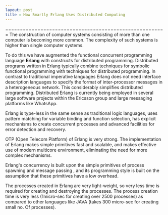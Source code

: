 ```yaml
---
layout: post
title : How Smartly Erlang Uses Distributed Computing
---
```


=======================================================
The construction of computer systems consisting of more than one computer is becoming more common. The complexity of such systems is higher than single computer systems.


To do this we have augmented the functional concurrent programming language **Erlang** with constructs for distributed programming. Distributed programs written in Erlang typically combine techniques for symbolic functional programming with techniques for distributed programming. In contrast to traditional imperative languages Erlang does not need interface description languages to specify the format of inter-processor messages in a heterogeneous network. This considerably simplifies distributed programming. Distributed Erlang is currently being employed in several large software projects within the Ericsson group and large messaging platforms like WhatsApp.


Erlang is type-less in the same sense as traditional logic languages, uses pattern matching for variable binding and function selection, has explicit mechanisms to create concurrent processes and advanced facilities for error detection and recovery.


OTP (Open Telecom Platform) of Erlang is very strong. The implementation of Erlang makes simple primitives fast and scalable, and makes effective use of modern multicore environment, eliminating the need for more complex mechanisms.


Erlang's concurrency is built upon the simple primitives of process spawning and message passing , and its programming style is built on the assumption that these primitives have a low overhead.


The processes created in Erlang are very light-weight, so very less time is required for creating and destroying the processes. The process creation time is very less (1micro-sec for creating over 2500 processes) as compared to other languages like JAVA (takes 300 micro-sec for creating small no. Of processes).
